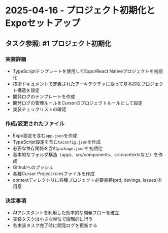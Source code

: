 # 2025-04-16 - プロジェクト初期化とExpoセットアップ

## タスク参照: #1 プロジェクト初期化

### 実装詳細
- TypeScriptテンプレートを使用してExpo/React Nativeプロジェクトを初期化
- 技術ドキュメントで定義されたアーキテクチャに従って基本的なプロジェクト構造を設定
- 開発ログのテンプレートを作成
- 開発ログの管理ルールをCursorのプロジェクトルールとして設定
- 実装チェックリストの確認

### 作成/変更されたファイル
- Expo設定を含む`app.json`を作成
- TypeScript設定を含む`tsconfig.json`を作成
- 必要な依存関係を含む`package.json`を初期化
- 基本的なフォルダ構造（app/、src/components、src/contextsなど）を作成
- Githubへのプッシュ
- 各種Cursor Project rulesファイルを作成
- contextディレクトリに各種プロジェクト必要書類(prd, devlogs, issues)を用意

### 決定事項
- AIアシスタントを利用した効率的な開発フローを確立
- 実装タスクは小さな単位で段階的に行う
- 各実装タスク完了時に開発ログを更新する
